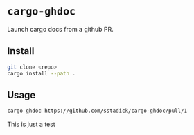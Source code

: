 # `cargo-ghdoc`

Launch cargo docs from a github PR.

## Install

```bash
git clone <repo>
cargo install --path .
```

## Usage

```bash
cargo ghdoc https://github.com/sstadick/cargo-ghdoc/pull/1
```


This is just a test
